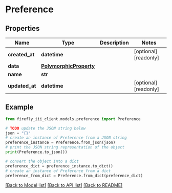 # Preference


## Properties

Name | Type | Description | Notes
------------ | ------------- | ------------- | -------------
**created_at** | **datetime** |  | [optional] [readonly] 
**data** | [**PolymorphicProperty**](PolymorphicProperty.md) |  | 
**name** | **str** |  | 
**updated_at** | **datetime** |  | [optional] [readonly] 

## Example

```python
from firefly_iii_client.models.preference import Preference

# TODO update the JSON string below
json = "{}"
# create an instance of Preference from a JSON string
preference_instance = Preference.from_json(json)
# print the JSON string representation of the object
print(Preference.to_json())

# convert the object into a dict
preference_dict = preference_instance.to_dict()
# create an instance of Preference from a dict
preference_from_dict = Preference.from_dict(preference_dict)
```
[[Back to Model list]](../README.md#documentation-for-models) [[Back to API list]](../README.md#documentation-for-api-endpoints) [[Back to README]](../README.md)


